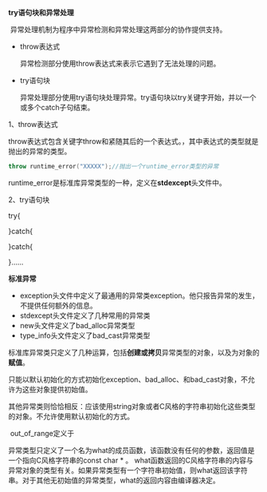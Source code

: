 **try语句块和异常处理**

​		异常处理机制为程序中异常检测和异常处理这两部分的协作提供支持。

- throw表达式

  异常检测部分使用throw表达式来表示它遇到了无法处理的问题。

- try语句块

  异常处理部分使用try语句块处理异常。try语句块以try关键字开始，并以一个或多个catch子句结束。

1、throw表达式

​		throw表达式包含关键字throw和紧随其后的一个表达式。，其中表达式的类型就是抛出的异常的类型。

```C++
throw runtime_error("XXXXX");//抛出一个runtime_error类型的异常
```

​		runtime_error是标准库异常类型的一种，定义在**stdexcept**头文件中。

2、try语句块

try{

}catch{

}catch{

}……

**标准异常**

- exception头文件中定义了最通用的异常类exception。他只报告异常的发生，不提供任何额外的信息。
- stdexcept头文件定义了几种常用的异常类
- new头文件定义了bad_alloc异常类型
- type_info头文件定义了bad_cast异常类型

​		标准库异常类只定义了几种运算，包括**创建或拷贝**异常类型的对象，以及为对象的**赋值**。

​		只能以默认初始化的方式初始化exception、bad_alloc、和bad_cast对象，不允许为这些对象提供初始值。

​		其他异常类则恰恰相反：应该使用string对象或者C风格的字符串初始化这些类型的对象。不允许使用默认初始化的方式。

​		out_of_range定义于<stdexcept>

​		异常类型只定义了一个名为what的成员函数，该函数没有任何的参数，返回值是一个指向C风格字符串的const char * 。 what函数返回的C风格字符串的内容与异常对象的类型有关。如果异常类型有一个字符串初始值，则what返回该字符串。对于其他无初始值的异常类型，what的返回内容由编译器决定。

